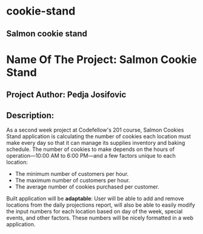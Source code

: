 # cookie-stand
Salmon cookie stand
----------------------
# Name Of The Project: Salmon Cookie Stand
## Project Author: Pedja Josifovic
## Description:
As a second week project at Codefellow's 201 course, Salmon Cookies Stand application is calculating the number of cookies each location must make every day so that it can manage its supplies inventory and baking schedule. The number of cookies to make depends on the hours of operation—10:00 AM to 6:00 PM—and a few factors unique to each location:

* The minimum number of customers per hour.
* The maximum number of customers per hour.
* The average number of cookies purchased per customer.

Built application will be **adaptable**: User will be able to add and remove locations from the daily projections report, will also be able to easily modify the input numbers for each location based on day of the week, special events, and other factors. These numbers will be nicely formatted in a web application.
